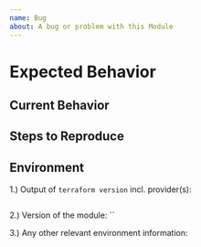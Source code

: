 ```yaml
---
name: Bug
about: A bug or problem with this Module
---
```


<!-- Please provide a general summary of the issue in the Title above -->

# Expected Behavior

<!-- Explain what you expect to happen -->

## Current Behavior

<!-- Explain what actually happens -->

## Steps to Reproduce

<!-- Explain how to reproduce the problem -->
<!-- If relevant, include  code, screenshots or links -->

## Environment

1.) Output of `terraform version` incl. provider(s):

```sh

```

2.) Version of the module: ``

3.) Any other relevant environment information:

```sh

```
